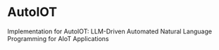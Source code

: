 # AutoIOT
Implementation for AutoIOT: LLM-Driven Automated Natural Language Programming for AIoT Applications
